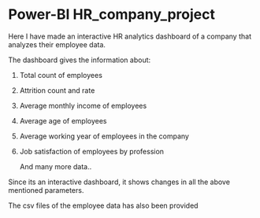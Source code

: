 # Power-BI HR_company_project
Here I have made an interactive HR analytics dashboard of a company that analyzes their employee data.

The dashboard gives the information about:

1. Total count of employees

2. Attrition count and rate

3. Average monthly income of employees

4. Average age of employees

5. Average working year of employees in the company

6. Job satisfaction of employees by profession

    And many more data..

Since its an interactive dashboard, it shows changes in all the above mentioned parameters.

The csv files of the employee data has also been provided
